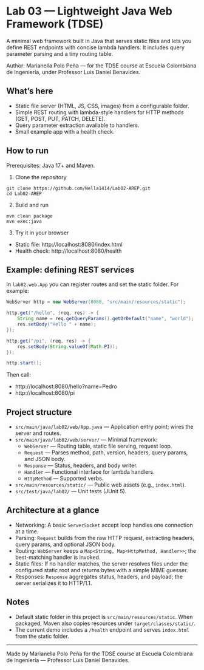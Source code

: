 # Lab 03 — Lightweight Java Web Framework (TDSE)

A minimal web framework built in Java that serves static files and lets you define REST endpoints with concise lambda handlers. It includes query parameter parsing and a tiny routing table.

Author: Marianella Polo Peña — for the TDSE course at Escuela Colombiana de Ingeniería, under Professor Luis Daniel Benavides.

## What’s here
- Static file server (HTML, JS, CSS, images) from a configurable folder.
- Simple REST routing with lambda-style handlers for HTTP methods (GET, POST, PUT, PATCH, DELETE).
- Query parameter extraction available to handlers.
- Small example app with a health check.

## How to run
Prerequisites: Java 17+ and Maven.

1) Clone the repository
```
git clone https://github.com/Nella1414/Lab02-AREP.git
cd Lab02-AREP
```
2) Build and run
```
mvn clean package
mvn exec:java
```
3) Try it in your browser
- Static file: http://localhost:8080/index.html
- Health check: http://localhost:8080/health

## Example: defining REST services
In `lab02.web.App` you can register routes and set the static folder. For example:

```java
WebServer http = new WebServer(8080, "src/main/resources/static");

http.get("/hello", (req, res) -> {
    String name = req.getQueryParams().getOrDefault("name", "world");
    res.setBody("Hello " + name);
});

http.get("/pi", (req, res) -> {
    res.setBody(String.valueOf(Math.PI));
});

http.start();
```

Then call:
- http://localhost:8080/hello?name=Pedro
- http://localhost:8080/pi

## Project structure
- `src/main/java/lab02/web/App.java` — Application entry point; wires the server and routes.
- `src/main/java/lab02/web/server/` — Minimal framework:
  - `WebServer` — Routing table, static file serving, request loop.
  - `Request` — Parses method, path, version, headers, query params, and JSON body.
  - `Response` — Status, headers, and body writer.
  - `Handler` — Functional interface for lambda handlers.
  - `HttpMethod` — Supported verbs.
- `src/main/resources/static/` — Public web assets (e.g., `index.html`).
- `src/test/java/lab02/` — Unit tests (JUnit 5).

## Architecture at a glance
- Networking: A basic `ServerSocket` accept loop handles one connection at a time.
- Parsing: `Request` builds from the raw HTTP request, extracting headers, query params, and optional JSON body.
- Routing: `WebServer` keeps a `Map<String, Map<HttpMethod, Handler>>`; the best-matching handler is invoked.
- Static files: If no handler matches, the server resolves files under the configured static root and returns bytes with a simple MIME guesser.
- Responses: `Response` aggregates status, headers, and payload; the server serializes it to HTTP/1.1.

## Notes
- Default static folder in this project is `src/main/resources/static`. When packaged, Maven also copies resources under `target/classes/static/`.
- The current demo includes a `/health` endpoint and serves `index.html` from the static folder.

---
Made by Marianella Polo Peña for the TDSE course at Escuela Colombiana de Ingeniería — Professor Luis Daniel Benavides.